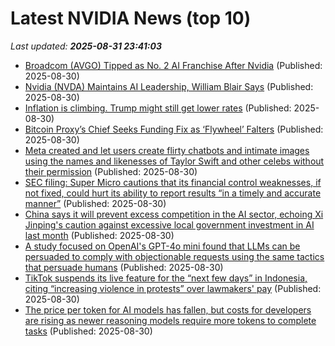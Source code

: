 # Latest NVIDIA News (top 10)
_Last updated: **2025-08-31 23:41:03**_

- [Broadcom (AVGO) Tipped as No. 2 AI Franchise After Nvidia](https://finance.yahoo.com/news/broadcom-avgo-tipped-no-2-234119955.html) (Published: 2025-08-30)
- [Nvidia (NVDA) Maintains AI Leadership, William Blair Says](https://consent.yahoo.com/v2/collectConsent?sessionId=1_cc-session_1bca7f77-9aa8-4573-ad7a-930956e8f429) (Published: 2025-08-30)
- [Inflation is climbing. Trump might still get lower rates](https://biztoc.com/x/8b7299d2275735b3) (Published: 2025-08-30)
- [Bitcoin Proxy’s Chief Seeks Funding Fix as ‘Flywheel’ Falters](https://biztoc.com/x/c63b645daec8abe8) (Published: 2025-08-30)
- [Meta created and let users create flirty chatbots and intimate images using the names and likenesses of Taylor Swift and other celebs without their permission](https://biztoc.com/x/c1b8847bcf5e3b0d) (Published: 2025-08-30)
- [SEC filing: Super Micro cautions that its financial control weaknesses, if not fixed, could hurt its ability to report results “in a timely and accurate manner”](https://biztoc.com/x/103a641fb9c32b97) (Published: 2025-08-30)
- [China says it will prevent excess competition in the AI sector, echoing Xi Jinping's caution against excessive local government investment in AI last month](https://biztoc.com/x/436fd0e78df3e092) (Published: 2025-08-30)
- [A study focused on OpenAI's GPT-4o mini found that LLMs can be persuaded to comply with objectionable requests using the same tactics that persuade humans](https://biztoc.com/x/71bc4614cd31b112) (Published: 2025-08-30)
- [TikTok suspends its live feature for the “next few days” in Indonesia, citing “increasing violence in protests” over lawmakers' pay](https://biztoc.com/x/1bbf750e379c1567) (Published: 2025-08-30)
- [The price per token for AI models has fallen, but costs for developers are rising as newer reasoning models require more tokens to complete tasks](https://biztoc.com/x/78f54610681f965c) (Published: 2025-08-30)

